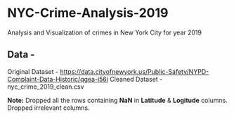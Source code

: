 # NYC-Crime-Analysis-2019
Analysis and Visualization of crimes in New York City for year 2019


## Data -
Original Dataset - https://data.cityofnewyork.us/Public-Safety/NYPD-Complaint-Data-Historic/qgea-i56i
Cleaned Dataset - nyc_crime_2019_clean.csv

__Note:__
Dropped all the rows containing __NaN__ in __Latitude__ & __Logitude__ columns.
Dropped irrelevant columns.
